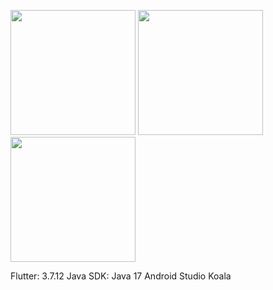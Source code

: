 <p float="left">
  <img src="https://user-images.githubusercontent.com/62328990/210687748-5db51e86-6cfe-462d-a4b1-e9028f9f2612.png" width="200" />
  <img src="https://user-images.githubusercontent.com/62328990/210687758-dbcc46f9-50e4-4478-b6d7-99bc77429ce7.png" width="200" />
  <img src="https://user-images.githubusercontent.com/62328990/210687761-4064df13-1a1f-4332-bf8f-a3c21cf5847f.png" width="200" />
</p>


Flutter: 3.7.12
Java SDK: Java 17
Android Studio Koala